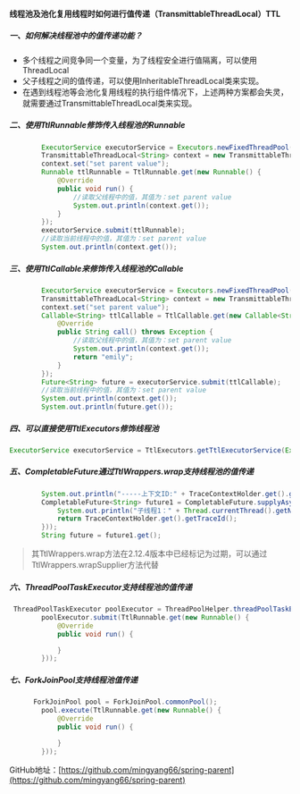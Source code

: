 #### 线程池及池化复用线程时如何进行值传递（TransmittableThreadLocal）TTL

##### 一、如何解决线程池中的值传递功能？

- 多个线程之间竞争同一个变量，为了线程安全进行值隔离，可以使用ThreadLocal
- 父子线程之间的值传递，可以使用InheritableThreadLocal类来实现。
- 在遇到线程池等会池化复用线程的执行组件情况下，上述两种方案都会失灵，就需要通过TransmittableThreadLocal类来实现。

##### 二、使用TtlRunnable修饰传入线程池的Runnable

```java
        ExecutorService executorService = Executors.newFixedThreadPool(1);
        TransmittableThreadLocal<String> context = new TransmittableThreadLocal<>();
        context.set("set parent value");
        Runnable ttlRunnable = TtlRunnable.get(new Runnable() {
            @Override
            public void run() {
                //读取父线程中的值，其值为：set parent value
                System.out.println(context.get());
            }
        });
        executorService.submit(ttlRunnable);
        //读取当前线程中的值，其值为：set parent value
        System.out.println(context.get());
```

##### 三、使用TtlCallable来修饰传入线程池的Callable

```java
        ExecutorService executorService = Executors.newFixedThreadPool(1);
        TransmittableThreadLocal<String> context = new TransmittableThreadLocal<>();
        context.set("set parent value");
        Callable<String> ttlCallable = TtlCallable.get(new Callable<String>() {
            @Override
            public String call() throws Exception {
                //读取父线程中的值，其值为：set parent value
                System.out.println(context.get());
                return "emily";
            }
        });
        Future<String> future = executorService.submit(ttlCallable);
        //读取当前线程中的值，其值为：set parent value
        System.out.println(context.get());
        System.out.println(future.get());
```

##### 四、可以直接使用TtlExecutors修饰线程池

```java
ExecutorService executorService = TtlExecutors.getTtlExecutorService(Executors.newFixedThreadPool(1));
```

##### 五、CompletableFuture通过TtlWrappers.wrap支持线程池的值传递

```java
        System.out.println("-----上下文ID:" + TraceContextHolder.get().getTraceId());
        CompletableFuture<String> future1 = CompletableFuture.supplyAsync(TtlWrappers.wrap(() -> {
            System.out.println("子线程1：" + Thread.currentThread().getName() + ":" + TraceContextHolder.get().getTraceId());
            return TraceContextHolder.get().getTraceId();
        }));
        String future = future1.get();
```

> 其TtlWrappers.wrap方法在2.12.4版本中已经标记为过期，可以通过TtlWrappers.wrapSupplier方法代替

##### 六、ThreadPoolTaskExecutor支持线程池的值传递

```java
 ThreadPoolTaskExecutor poolExecutor = ThreadPoolHelper.threadPoolTaskExecutor();
        poolExecutor.submit(TtlRunnable.get(new Runnable() {
            @Override
            public void run() {

            }
        }));
```

##### 七、ForkJoinPool支持线程池值传递

```java
      ForkJoinPool pool = ForkJoinPool.commonPool();
        pool.execute(TtlRunnable.get(new Runnable() {
            @Override
            public void run() {

            }
        }));
```

GitHub地址：[https://github.com/mingyang66/spring-parent](https://github.com/mingyang66/spring-parent)

